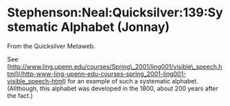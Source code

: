 
# Stephenson:Neal:Quicksilver:139:Systematic Alphabet (Jonnay)

From the Quicksilver Metaweb.

See [http://www.ling.upenn.edu/courses/Spring\_2001/ling001/visible\_speech.html](/http-www-ling-upenn-edu-courses-spring_2001-ling001-visible_speech-html) for an example of such a systematic alphabet. (Allthough, this alphabet was developed in the 1800, about 200 years after the fact.)
